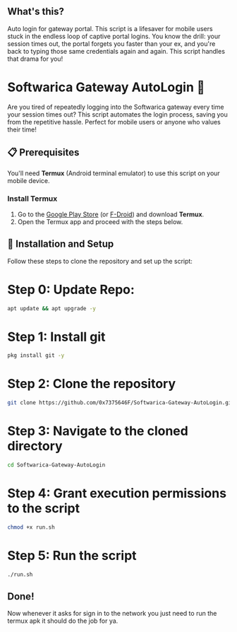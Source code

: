 ## **What's this?**
Auto login for gateway portal.
This script is a lifesaver for mobile users stuck in the endless loop of captive portal logins. 
You know the drill: your session times out, the portal forgets you faster than your ex, and you're back to typing those same credentials again and again. 
This script handles that drama for you!

# Softwarica Gateway AutoLogin 📶

Are you tired of repeatedly logging into the Softwarica gateway every time your session times out? This script automates the login process, saving you from the repetitive hassle. Perfect for mobile users or anyone who values their time!

## 📋 Prerequisites

You'll need **Termux** (Android terminal emulator) to use this script on your mobile device.

### Install Termux
1. Go to the [Google Play Store](https://play.google.com/store/apps/details?id=com.termux) (or [F-Droid](https://f-droid.org/en/packages/com.termux/)) and download **Termux**.
2. Open the Termux app and proceed with the steps below.

## 🚀 Installation and Setup

Follow these steps to clone the repository and set up the script:

# Step 0: Update Repo:
```bash
apt update && apt upgrade -y
```
# Step 1: Install git
```bash
pkg install git -y
```
# Step 2: Clone the repository
```bash
git clone https://github.com/0x7375646F/Softwarica-Gateway-AutoLogin.git
```

# Step 3: Navigate to the cloned directory
```bash
cd Softwarica-Gateway-AutoLogin
```
# Step 4: Grant execution permissions to the script
```bash
chmod +x run.sh
```
# Step 5: Run the script
```bash
./run.sh
```


## Done!
Now whenever it asks for sign in to the network you just need to run the termux apk it should do the job for ya.


